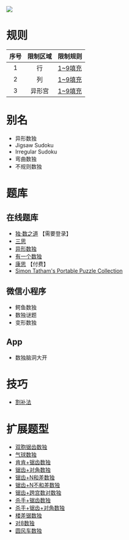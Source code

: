 ![](https://www.conceptispuzzles.com/zh/picture/11/1356.gif)

# 规则
| 序号 | 限制区域 | 限制规则 |
| :---: | :---: | :--- |
| 1 | 行 | [1~9填充] |
| 2 | 列 | [1~9填充] |
| 3 | 异形宫 | [1~9填充] |

# 别名
- 异形数独
- Jigsaw Sudoku
- Irregular Sudoku
- 弯曲数独
- 不规则数独

# 题库

## 在线题库
- [独·数之道](http://www.sudokufans.org.cn/lx/game.index.php?type=jch) 【需要登录】
- [三思](https://www.12634.com/sudoku/jigsaw-sudoku/level5)
- [异形数独](https://cn.puzzle-jigsaw-sudoku.com/?size=8)
- [有一个数独](https://shudu.one/jigsaw-sudoku.php)
- [康思](https://www.conceptispuzzles.com/zh/index.aspx?uri=puzzle/sudoku) 【付费】
- [Simon Tatham's Portable Puzzle Collection](https://www.chiark.greenend.org.uk/~sgtatham/puzzles/js/solo.html)

## 微信小程序
- 鳄鱼数独
- 数独谜题
- 变形数独

## App
- 数独脑洞大开

# 技巧
- [割补法](https://www.bilibili.com/read/cv10002304)

# 扩展题型
- [双胞锯齿数独](双胞锯齿数独.md)
- [气球数独](气球数独.md)
- [肯肯+锯齿数独](../混合类/肯肯+锯齿数独.md)
- [锯齿+对角数独](../混合类/锯齿+对角数独.md)
- [锯齿+N和差数独](../混合类/锯齿+N和差数独.md)
- [锯齿+N不和差数独](../混合类/锯齿+N不和差数独.md)
- [锯齿+跨宫数对数独](../混合类/锯齿+跨宫数对数独.md)
- [杀手+锯齿数独](../混合类/杀手+锯齿数独.md)
- [杀手+锯齿+对角数独](../混合类/杀手+锯齿+对角数独.md)
- [楼差锯数独](../混合类/楼差锯数独.md)
- [对8数独](../混合类/对8数独.md)
- [圆风车数独](../../风车/圆风车数独.md)

[1~9填充]: ../../../rules.md#1~9填充
